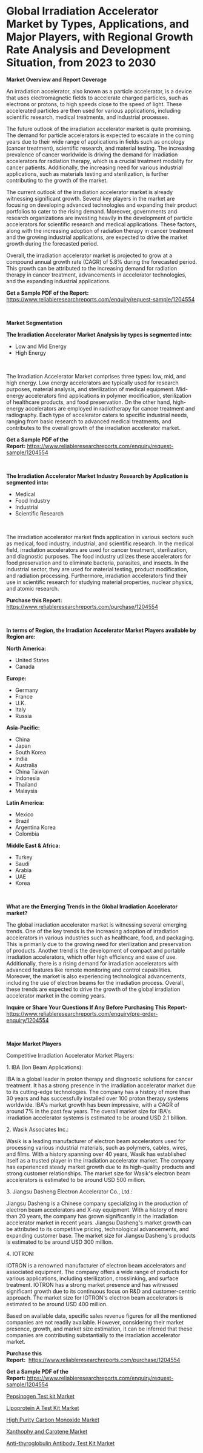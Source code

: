 <p><h1>Global Irradiation Accelerator Market by Types, Applications, and Major Players, with Regional Growth Rate Analysis and Development Situation, from 2023 to 2030</h1></p><p><strong>Market Overview and Report Coverage</strong></p>
<p><p>An irradiation accelerator, also known as a particle accelerator, is a device that uses electromagnetic fields to accelerate charged particles, such as electrons or protons, to high speeds close to the speed of light. These accelerated particles are then used for various applications, including scientific research, medical treatments, and industrial processes.</p><p>The future outlook of the irradiation accelerator market is quite promising. The demand for particle accelerators is expected to escalate in the coming years due to their wide range of applications in fields such as oncology (cancer treatment), scientific research, and material testing. The increasing prevalence of cancer worldwide is driving the demand for irradiation accelerators for radiation therapy, which is a crucial treatment modality for cancer patients. Additionally, the increasing need for various industrial applications, such as materials testing and sterilization, is further contributing to the growth of the market.</p><p>The current outlook of the irradiation accelerator market is already witnessing significant growth. Several key players in the market are focusing on developing advanced technologies and expanding their product portfolios to cater to the rising demand. Moreover, governments and research organizations are investing heavily in the development of particle accelerators for scientific research and medical applications. These factors, along with the increasing adoption of radiation therapy in cancer treatment and the growing industrial applications, are expected to drive the market growth during the forecasted period.</p><p>Overall, the irradiation accelerator market is projected to grow at a compound annual growth rate (CAGR) of 5.8% during the forecasted period. This growth can be attributed to the increasing demand for radiation therapy in cancer treatment, advancements in accelerator technologies, and the expanding industrial applications.</p></p>
<p><strong>Get a Sample PDF of the Report:</strong> <a href="https://www.reliableresearchreports.com/enquiry/request-sample/1204554">https://www.reliableresearchreports.com/enquiry/request-sample/1204554</a></p>
<p>&nbsp;</p>
<p><strong>Market Segmentation</strong></p>
<p><strong>The Irradiation Accelerator Market Analysis by types is segmented into:</strong></p>
<p><ul><li>Low and Mid Energy</li><li>High Energy</li></ul></p>
<p>&nbsp;</p>
<p><p>The Irradiation Accelerator Market comprises three types: low, mid, and high energy. Low energy accelerators are typically used for research purposes, material analysis, and sterilization of medical equipment. Mid-energy accelerators find applications in polymer modification, sterilization of healthcare products, and food preservation. On the other hand, high-energy accelerators are employed in radiotherapy for cancer treatment and radiography. Each type of accelerator caters to specific industrial needs, ranging from basic research to advanced medical treatments, and contributes to the overall growth of the irradiation accelerator market.</p></p>
<p><strong>Get a Sample PDF of the Report:</strong>&nbsp;<a href="https://www.reliableresearchreports.com/enquiry/request-sample/1204554">https://www.reliableresearchreports.com/enquiry/request-sample/1204554</a></p>
<p>&nbsp;</p>
<p><strong>The Irradiation Accelerator Market Industry Research by Application is segmented into:</strong></p>
<p><ul><li>Medical</li><li>Food Industry</li><li>Industrial</li><li>Scientific Research</li></ul></p>
<p>&nbsp;</p>
<p><p>The irradiation accelerator market finds application in various sectors such as medical, food industry, industrial, and scientific research. In the medical field, irradiation accelerators are used for cancer treatment, sterilization, and diagnostic purposes. The food industry utilizes these accelerators for food preservation and to eliminate bacteria, parasites, and insects. In the industrial sector, they are used for material testing, product modification, and radiation processing. Furthermore, irradiation accelerators find their use in scientific research for studying material properties, nuclear physics, and atomic research.</p></p>
<p><strong>Purchase this Report:</strong>&nbsp; <a href="https://www.reliableresearchreports.com/purchase/1204554">https://www.reliableresearchreports.com/purchase/1204554</a></p>
<p>&nbsp;</p>
<p><strong>In terms of Region, the Irradiation Accelerator Market Players available by Region are:</strong></p>
<p>
    <p> <strong> North America: </strong>
        <ul>
            <li>United States</li>
            <li>Canada</li>
        </ul>
        </p> 
    <p> <strong> Europe: </strong>
        <ul>
            <li>Germany</li>
            <li>France</li>
            <li>U.K.</li>
            <li>Italy</li>
            <li>Russia</li>
        </ul>
        </p> 
    <p> <strong> Asia-Pacific: </strong>
        <ul>
            <li>China</li>
            <li>Japan</li>
            <li>South Korea</li>
            <li>India</li>
            <li>Australia</li>
            <li>China Taiwan</li>
            <li>Indonesia</li>
            <li>Thailand</li>
            <li>Malaysia</li>
        </ul>
        </p> 
    <p> <strong> Latin America: </strong>
        <ul>
            <li>Mexico</li>
            <li>Brazil</li>
            <li>Argentina Korea</li>
            <li>Colombia</li>
        </ul>
        </p> 
    <p> <strong> Middle East & Africa: </strong>
        <ul>
            <li>Turkey</li>
            <li>Saudi</li>
            <li>Arabia</li>
            <li>UAE</li>
            <li>Korea</li>
        </ul>
    </p>
    </p>
<p>&nbsp;</p>
<p><strong>What are the Emerging Trends in the Global Irradiation Accelerator market?</strong></p>
<p><p>The global irradiation accelerator market is witnessing several emerging trends. One of the key trends is the increasing adoption of irradiation accelerators in various industries such as healthcare, food, and packaging. This is primarily due to the growing need for sterilization and preservation of products. Another trend is the development of compact and portable irradiation accelerators, which offer high efficiency and ease of use. Additionally, there is a rising demand for irradiation accelerators with advanced features like remote monitoring and control capabilities. Moreover, the market is also experiencing technological advancements, including the use of electron beams for the irradiation process. Overall, these trends are expected to drive the growth of the global irradiation accelerator market in the coming years.</p></p>
<p><strong>Inquire or Share Your Questions If Any Before Purchasing This Report</strong>- <a href="https://www.reliableresearchreports.com/enquiry/pre-order-enquiry/1204554">https://www.reliableresearchreports.com/enquiry/pre-order-enquiry/1204554</a></p>
<p>&nbsp;</p>
<p><strong>Major Market Players</strong></p>
<p><p>Competitive Irradiation Accelerator Market Players:</p><p>1. IBA (Ion Beam Applications):</p><p>IBA is a global leader in proton therapy and diagnostic solutions for cancer treatment. It has a strong presence in the irradiation accelerator market due to its cutting-edge technologies. The company has a history of more than 30 years and has successfully installed over 100 proton therapy systems worldwide. IBA's market growth has been impressive, with a CAGR of around 7% in the past few years. The overall market size for IBA's irradiation accelerator systems is estimated to be around USD 2.1 billion.</p><p>2. Wasik Associates Inc.:</p><p>Wasik is a leading manufacturer of electron beam accelerators used for processing various industrial materials, such as polymers, cables, wires, and films. With a history spanning over 40 years, Wasik has established itself as a trusted player in the irradiation accelerator market. The company has experienced steady market growth due to its high-quality products and strong customer relationships. The market size for Wasik's electron beam accelerators is estimated to be around USD 500 million.</p><p>3. Jiangsu Dasheng Electron Accelerator Co., Ltd.:</p><p>Jiangsu Dasheng is a Chinese company specializing in the production of electron beam accelerators and X-ray equipment. With a history of more than 20 years, the company has grown significantly in the irradiation accelerator market in recent years. Jiangsu Dasheng's market growth can be attributed to its competitive pricing, technological advancements, and expanding customer base. The market size for Jiangsu Dasheng's products is estimated to be around USD 300 million.</p><p>4. IOTRON:</p><p>IOTRON is a renowned manufacturer of electron beam accelerators and associated equipment. The company offers a wide range of products for various applications, including sterilization, crosslinking, and surface treatment. IOTRON has a strong market presence and has witnessed significant growth due to its continuous focus on R&D and customer-centric approach. The market size for IOTRON's electron beam accelerators is estimated to be around USD 400 million.</p><p>Based on available data, specific sales revenue figures for all the mentioned companies are not readily available. However, considering their market presence, growth, and market size estimation, it can be inferred that these companies are contributing substantially to the irradiation accelerator market.</p></p>
<p><strong>Purchase this Report:</strong>&nbsp;&nbsp;<a href="https://www.reliableresearchreports.com/purchase/1204554">https://www.reliableresearchreports.com/purchase/1204554</a></p>
<p></p>
<p><strong>Get a Sample PDF of the Report:</strong>&nbsp;<a href="https://www.reliableresearchreports.com/enquiry/request-sample/1204554">https://www.reliableresearchreports.com/enquiry/request-sample/1204554</a></p>
<p><p><a href="https://www.linkedin.com/pulse/pepsinogen-test-kit-market-size-2023-2030-global-industrial/">Pepsinogen Test kit Market</a></p><p><a href="https://www.linkedin.com/pulse/lipoprotein-test-kit-market-share-amp-new-trends-analysis/">Lipoprotein A Test Kit Market</a></p><p><a href="https://medium.com/@austynlemke1988/high-purity-carbon-monoxide-market-focuses-on-market-share-size-and-projected-forecast-till-2030-e9ffc63e8144">High Purity Carbon Monoxide Market</a></p><p><a href="https://medium.com/@dessiefadel/xanthophy-and-carotene-market-analysis-and-sze-forecasted-for-period-from-2023-to-2030-55f4bed47743">Xanthophy and Carotene Market</a></p><p><a href="https://www.linkedin.com/pulse/decoding-anti-thyroglobulin-antibody-test-kit-market/">Anti-thyroglobulin Antibody Test Kit Market</a></p></p>